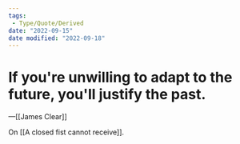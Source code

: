 ```yaml
---
tags:
 - Type/Quote/Derived
date: "2022-09-15"
date modified: "2022-09-18"
---
```


# If you're unwilling to adapt to the future, you'll justify the past.
—[[James Clear]]

On [[A closed fist cannot receive]].
